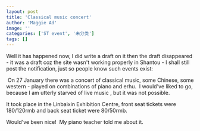 ```yaml
---
layout: post
title: 'Classical music concert'
author: 'Maggie Ad'
image: ''
categories: ['ST event', '未分类']
tags: []
---
```


Well it has happened now, I did write a draft on it then the draft disappeared - it was a draft coz the site wasn't working properly in Shantou - I shall still post the notification, just so people know such events exist:

 On 27 January there was a concert of classical music, some Chinese, some western - played on combinations of piano and erhu.  I would've liked to go, because I am utterly starved of live music , but it was not possible. 

It took place in the Linbaixin Exhibition Centre, front seat tickets were 180/120rmb and back seat ticket were 80/50rmb. 

Would've been nice!  My piano teacher told me about it.